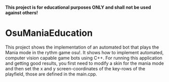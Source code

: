 **This project is for educational purposes ONLY and shall not be used against others!**
# OsuManiaEducation
This project shows the implementation of an automated bot that plays the Mania mode in the rythm game osu!. It shows how to implement automated, computer vision capable game bots using C++. For running this application and getting good results, you first need to modify a skin for the mania mode and then set the x and y screen-coordinates of the key-rows of the playfield, those are defined in the main.cpp.
